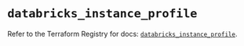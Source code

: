 # `databricks_instance_profile`

Refer to the Terraform Registry for docs: [`databricks_instance_profile`](https://registry.terraform.io/providers/databricks/databricks/1.74.0/docs/resources/instance_profile).
